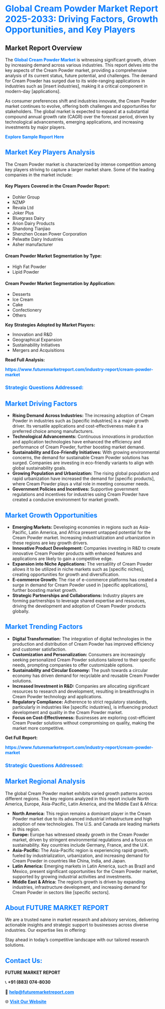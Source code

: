<h1 style="color: #007BFF;">Global Cream Powder Market Report 2025-2033: Driving Factors, Growth Opportunities, and Key Players</h1>

<section id="overview">
<h2>Market Report Overview</h2>
<p>The <a href="https://www.futuremarketreport.com/industry-report/cream-powder-market" style="color: #007BFF; text-decoration: none;"><strong>Global Cream Powder Market</strong></a> is witnessing significant growth, driven by increasing demand across various industries. This report delves into the key aspects of the Cream Powder market, providing a comprehensive analysis of its current status, future potential, and challenges. The demand for Cream Powder has surged due to its wide-ranging applications in industries such as [insert industries], making it a critical component in modern-day [applications].</p>
<p>As consumer preferences shift and industries innovate, the Cream Powder market continues to evolve, offering both challenges and opportunities for stakeholders. The global market is expected to expand at a substantial compound annual growth rate (CAGR) over the forecast period, driven by technological advancements, emerging applications, and increasing investments by major players.</p>
</section>

<section id="overview">
<p><a href="https://www.futuremarketreport.com/request-sample/reportId=108595" style="color: #007BFF; text-decoration: none;"><strong>Explore Sample Report Here</strong></a></p>
</section>

<section id="key-players">
<h2 style="color: #007BFF;">Market Key Players Analysis</h2>
<p>The Cream Powder market is characterized by intense competition among key players striving to capture a larger market share. Some of the leading companies in the market include:</p>
<h4>Key Players Covered in the Cream Powder Report:</h4>
<ul><li>Dohler Group</li><li>NZMP</li><li>Revala Ltd</li><li>Joker Plus</li><li>Bluegrass Dairy</li><li>Arion Dairy Products</li><li>Shandong Tianjiao</li><li>Shenzhen Ocean Power Corporation</li><li>Pelwatte Dairy Industries</li><li>Asher manufacturer</li></ul>
<h4>Cream Powder Market Segmentation by Type:</h4>
<ul><li>High Fat Powder</li><li>Lipid Powder</li></ul>

<h4>Cream Powder Market Segmentation by Application:</h4>
<ul><li>Desserts</li><li>Ice Cream</li><li>Cake</li><li>Confectionery</li><li>Others</li></ul>
<p><strong>Key Strategies Adopted by Market Players:</strong></p>
<ul>
<li>Innovation and R&D</li>
<li>Geographical Expansion</li>
<li>Sustainability Initiatives</li>
<li>Mergers and Acquisitions</li>
</ul>
</section>

<section>
<p><strong>Read Full Analysis: </strong></p><a href="https://www.futuremarketreport.com/industry-report/cream-powder-market" style="color: #007BFF; text-decoration: none;"><strong>https://www.futuremarketreport.com/industry-report/cream-powder-market</strong></a>
<h3 style="color: #007BFF;">Strategic Questions Addressed:</h3>
</section>

<section id="driving-factors">
<h2 style="color: #007BFF;">Market Driving Factors</h2>
<ul>
<li><strong>Rising Demand Across Industries:</strong> The increasing adoption of Cream Powder in industries such as [specific industries] is a major growth driver. Its versatile applications and cost-effectiveness make it a preferred choice among manufacturers.</li>
<li><strong>Technological Advancements:</strong> Continuous innovations in production and application technologies have enhanced the efficiency and performance of Cream Powder, further boosting market demand.</li>
<li><strong>Sustainability and Eco-Friendly Initiatives:</strong> With growing environmental concerns, the demand for sustainable Cream Powder solutions has surged. Companies are investing in eco-friendly variants to align with global sustainability goals.</li>
<li><strong>Growing Population and Urbanization:</strong> The rising global population and rapid urbanization have increased the demand for [specific products], where Cream Powder plays a vital role in meeting consumer needs.</li>
<li><strong>Government Policies and Incentives:</strong> Supportive government regulations and incentives for industries using Cream Powder have created a conducive environment for market growth.</li>
</ul>
</section>

<section id="growth-opportunities">
<h2 style="color: #007BFF;">Market Growth Opportunities</h2>
<ul>
<li><strong>Emerging Markets:</strong> Developing economies in regions such as Asia-Pacific, Latin America, and Africa present untapped potential for the Cream Powder market. Increasing industrialization and urbanization in these regions are key growth drivers.</li>
<li><strong>Innovative Product Development:</strong> Companies investing in R&D to create innovative Cream Powder products with enhanced features and applications are likely to gain a competitive edge.</li>
<li><strong>Expansion into Niche Applications:</strong> The versatility of Cream Powder allows it to be utilized in niche markets such as [specific niches], creating opportunities for growth and diversification.</li>
<li><strong>E-commerce Growth:</strong> The rise of e-commerce platforms has created a surge in demand for Cream Powder used in [specific applications], further boosting market growth.</li>
<li><strong>Strategic Partnerships and Collaborations:</strong> Industry players are forming partnerships to leverage shared expertise and resources, driving the development and adoption of Cream Powder products globally.</li>
</ul>
</section>

<section id="trending-factors">
<h2 style="color: #007BFF;">Market Trending Factors</h2>
<ul>
<li><strong>Digital Transformation:</strong> The integration of digital technologies in the production and distribution of Cream Powder has improved efficiency and customer satisfaction.</li>
<li><strong>Customization and Personalization:</strong> Consumers are increasingly seeking personalized Cream Powder solutions tailored to their specific needs, prompting companies to offer customizable options.</li>
<li><strong>Sustainability and Circular Economy:</strong> The push towards a circular economy has driven demand for recyclable and reusable Cream Powder solutions.</li>
<li><strong>Increased Investment in R&D:</strong> Companies are allocating significant resources to research and development, resulting in breakthroughs in Cream Powder technology and applications.</li>
<li><strong>Regulatory Compliance:</strong> Adherence to strict regulatory standards, particularly in industries like [specific industries], is influencing product development and quality in the Cream Powder market.</li>
<li><strong>Focus on Cost-Effectiveness:</strong> Businesses are exploring cost-efficient Cream Powder solutions without compromising on quality, making the market more competitive.</li>
</ul>
</section>

<section>
<p><strong>Get Full Report: </strong></p><a href="https://www.futuremarketreport.com/industry-report/cream-powder-market" style="color: #007BFF; text-decoration: none;"><strong>https://www.futuremarketreport.com/industry-report/cream-powder-market</strong></a>
<h3 style="color: #007BFF;">Strategic Questions Addressed:</h3>
</section>


<section id="regional-analysis">
<h2 style="color: #007BFF;">Market Regional Analysis</h2>
<p>The global Cream Powder market exhibits varied growth patterns across different regions. The key regions analyzed in this report include North America, Europe, Asia-Pacific, Latin America, and the Middle East & Africa:</p>
<ul>
<li><strong>North America:</strong> This region remains a dominant player in the Cream Powder market due to its advanced industrial infrastructure and high adoption of new technologies. The U.S. and Canada are leading markets in this region.</li>
<li><strong>Europe:</strong> Europe has witnessed steady growth in the Cream Powder market, driven by stringent environmental regulations and a focus on sustainability. Key countries include Germany, France, and the U.K.</li>
<li><strong>Asia-Pacific:</strong> The Asia-Pacific region is experiencing rapid growth, fueled by industrialization, urbanization, and increasing demand for Cream Powder in countries like China, India, and Japan.</li>
<li><strong>Latin America:</strong> Emerging markets in Latin America, such as Brazil and Mexico, present significant opportunities for the Cream Powder market, supported by growing industrial activities and investments.</li>
<li><strong>Middle East & Africa:</strong> The region’s growth is driven by expanding industries, infrastructure development, and increasing demand for Cream Powder in sectors like [specific sectors].</li>
</ul>
</section>

<footer>
<h2 style="color: #007BFF;">About FUTURE MARKET REPORT</h2>
<p>We are a trusted name in market research and advisory services, delivering actionable insights and strategic support to businesses across diverse industries. Our expertise lies in offering:</p>

<p>Stay ahead in today’s competitive landscape with our tailored research solutions.</p>

<h2 style="color: #007BFF;">Contact Us:</h2>
<p><strong>FUTURE MARKET REPORT</strong></p>
<p>📞 <strong>+91 (883) 074-8030</strong></p>
<p>📧 <strong><a href="mailto:help@futuremarketreport.com" style="color: #007BFF;">help@futuremarketreport.com</a></strong></p>
<p>🌐 <strong><a href="https://www.futuremarketreport.com/" style="color: #007BFF;">Visit Our Website</a></strong></p>
</footer>
